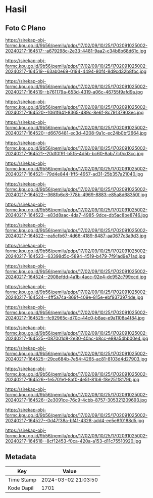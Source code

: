 # Hasil

## Foto C Plano

https://sirekap-obj-formc.kpu.go.id/9b56/pemilu/pdpr/17/02/09/10/25/1702091025002-20240217-164517--a679298c-2e33-4481-9aa2-c34b8b68d61c.jpg

https://sirekap-obj-formc.kpu.go.id/9b56/pemilu/pdpr/17/02/09/10/25/1702091025002-20240217-164519--63ab0e69-0194-4494-80f4-8d9cd32b8fbc.jpg

https://sirekap-obj-formc.kpu.go.id/9b56/pemilu/pdpr/17/02/09/10/25/1702091025002-20240217-164519--b761179a-653d-4319-a06c-46755f9afd9a.jpg

https://sirekap-obj-formc.kpu.go.id/9b56/pemilu/pdpr/17/02/09/10/25/1702091025002-20240217-164520--1061f641-8365-489c-8e6f-8c79137903ec.jpg

https://sirekap-obj-formc.kpu.go.id/9b56/pemilu/pdpr/17/02/09/10/25/1702091025002-20240217-164520--d6676481-ec3d-4208-9a1c-ec24b0bf2664.jpg

https://sirekap-obj-formc.kpu.go.id/9b56/pemilu/pdpr/17/02/09/10/25/1702091025002-20240217-164521--20df0f91-b5f5-4d5b-bc60-8ab77c0cd3cc.jpg

https://sirekap-obj-formc.kpu.go.id/9b56/pemilu/pdpr/17/02/09/10/25/1702091025002-20240217-164521--79d4e844-1ff5-4957-ad31-25b357a21040.jpg

https://sirekap-obj-formc.kpu.go.id/9b56/pemilu/pdpr/17/02/09/10/25/1702091025002-20240217-164522--368fb6c8-778b-4969-8883-e85a8d68350f.jpg

https://sirekap-obj-formc.kpu.go.id/9b56/pemilu/pdpr/17/02/09/10/25/1702091025002-20240217-164522--e83d8aac-4da7-4985-9dce-db5ac8be8746.jpg

https://sirekap-obj-formc.kpu.go.id/9b56/pemilu/pdpr/17/02/09/10/25/1702091025002-20240217-164522--ea5cfb67-4d66-4189-8487-aa0677c3a9d3.jpg

https://sirekap-obj-formc.kpu.go.id/9b56/pemilu/pdpr/17/02/09/10/25/1702091025002-20240217-164523--63398d5c-5894-4519-b479-7f91ad9e71ad.jpg

https://sirekap-obj-formc.kpu.go.id/9b56/pemilu/pdpr/17/02/09/10/25/1702091025002-20240217-164524--2908efdd-4a1b-4acc-92e4-dc952c799ccd.jpg

https://sirekap-obj-formc.kpu.go.id/9b56/pemilu/pdpr/17/02/09/10/25/1702091025002-20240217-164524--4ff5a74a-869f-409e-815e-ebf9373974de.jpg

https://sirekap-obj-formc.kpu.go.id/9b56/pemilu/pdpr/17/02/09/10/25/1702091025002-20240217-164525--fc92965c-d70c-44c0-b8ae-e9a1108a4f84.jpg

https://sirekap-obj-formc.kpu.go.id/9b56/pemilu/pdpr/17/02/09/10/25/1702091025002-20240217-164525--087001d8-2e30-40ac-b8cc-e98a54bb00e4.jpg

https://sirekap-obj-formc.kpu.go.id/9b56/pemilu/pdpr/17/02/09/10/25/1702091025002-20240217-164525--29ce684b-7e54-4265-ac81-8103d4d27903.jpg

https://sirekap-obj-formc.kpu.go.id/9b56/pemilu/pdpr/17/02/09/10/25/1702091025002-20240217-164526--1e5701e1-8af0-4e51-81b6-f8e251f8179b.jpg

https://sirekap-obj-formc.kpu.go.id/9b56/pemilu/pdpr/17/02/09/10/25/1702091025002-20240217-164526--2e3091ce-76c9-4cbb-8757-305321209693.jpg

https://sirekap-obj-formc.kpu.go.id/9b56/pemilu/pdpr/17/02/09/10/25/1702091025002-20240217-164527--0d47f38a-bf41-4328-add4-ee5e8f0188d5.jpg

https://sirekap-obj-formc.kpu.go.id/9b56/pemilu/pdpr/17/02/09/10/25/1702091025002-20240217-164518--8cf12453-f0ca-420a-a153-d11c75510920.jpg


## Metadata

| Key        | Value               |
| ---------- | ------------------- |
| Time Stamp | 2024-03-02 21:03:50 |
| Kode Dapil | 1701                |



